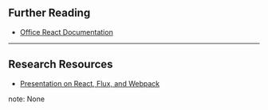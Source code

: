 ##  Further Reading

* [Office React Documentation](https://facebook.github.io/react/)

---

## Research Resources

* [Presentation on React, Flux, and Webpack](http://josherich.github.io/react-flux-webpack-slide)

note:
    None
